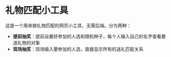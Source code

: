 # 礼物匹配小工具
这是一个用来做礼物匹配的网页小工具，无需后端。分为两种：
* **提前抽奖**：提前设置好参加的人选和随机种子，每个人输入自己的名字查看要送礼物的对象
* **现场抽奖**：现场输入要参加的人选，直接显示所有的送礼匹配关系
